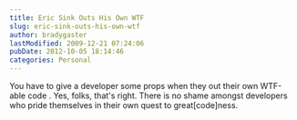 ```yaml
---
title: Eric Sink Outs His Own WTF
slug: eric-sink-outs-his-own-wtf
author: bradygaster
lastModified: 2009-12-21 07:24:06
pubDate: 2012-10-05 18:14:46
categories: Personal
---
```


You have to give a developer some props when they
<a>out their own WTF-able code</a> . Yes, folks, that&apos;s right. There is no shame amongst developers who pride themselves in their own quest to great[code]ness.

